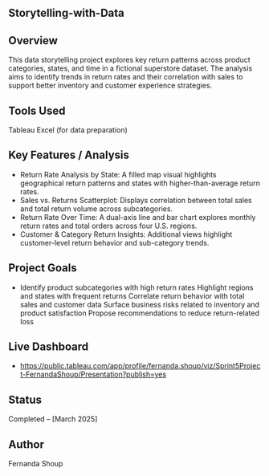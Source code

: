 ## Storytelling-with-Data

## Overview
This data storytelling project explores key return patterns across product categories, states, and time in a fictional superstore dataset. The analysis aims to identify trends in return rates and their correlation with sales to support better inventory and customer experience strategies.

## Tools Used
Tableau Excel (for data preparation)

## Key Features / Analysis
- Return Rate Analysis by State: A filled map visual highlights geographical return patterns and states with higher-than-average return rates.
- Sales vs. Returns Scatterplot: Displays correlation between total sales and total return volume across subcategories.
- Return Rate Over Time: A dual-axis line and bar chart explores monthly return rates and total orders across four U.S. regions.
- Customer & Category Return Insights: Additional views highlight customer-level return behavior and sub-category trends.

## Project Goals
- Identify product subcategories with high return rates Highlight regions and states with frequent returns Correlate return behavior with total sales and customer data Surface business risks related to inventory and product satisfaction Propose recommendations to reduce return-related loss

## Live Dashboard
- https://public.tableau.com/app/profile/fernanda.shoup/viz/Sprint5Project-FernandaShoup/Presentation?publish=yes

## Status
Completed – [March 2025]

## Author
Fernanda Shoup
